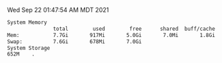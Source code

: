 Wed Sep 22 01:47:54 AM MDT 2021
```bash
System Memory
               total        used        free      shared  buff/cache   available
Mem:           7.7Gi       917Mi       5.0Gi       7.0Mi       1.8Gi       6.5Gi
Swap:          7.6Gi       678Mi       7.0Gi
System Storage
652M	.
```
